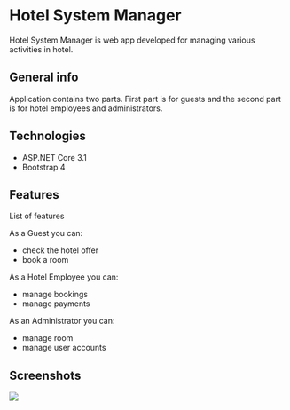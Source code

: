 # Hotel System Manager

Hotel System Manager is web app developed for managing various activities in hotel.

## General info

Application contains two parts. First part is for guests and the second part is for hotel employees and administrators.

## Technologies
* ASP.NET Core 3.1 
* Bootstrap 4

## Features
List of features 

As a Guest you can:
* check the hotel offer
* book a room

As a Hotel Employee you can:
* manage bookings
* manage payments

As an Administrator you can:
* manage room
* manage user accounts

## Screenshots
![](./HotelManagerSystemv2/wwwroot/Images/Beztytułu.jpg)



